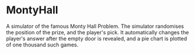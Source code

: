 # MontyHall
A simulator of the famous Monty Hall Problem. The simulator randomises the position of the prize, and the player's pick. It automatically changes the player's answer after the empty door is revealed, and a pie chart is plotted of one thousand such games.
